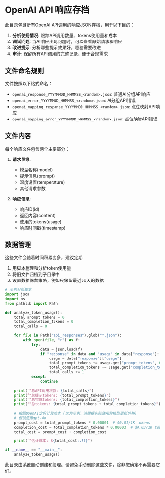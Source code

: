# OpenAI API 响应存档

此目录包含所有OpenAI API调用的响应JSON存档，用于以下目的：

1. **分析使用情况**: 跟踪API调用数量、tokens使用量和成本
2. **调试问题**: 当AI响应出现问题时，可以查看原始请求和响应
3. **改进提示**: 分析哪些提示效果好，哪些需要改进
4. **审计**: 保留所有API调用的完整记录，便于合规需求

## 文件命名规则

文件按照以下格式命名：
- `openai_response_YYYYMMDD_HHMMSS_<random>.json`: 普通AI分组API响应
- `openai_error_YYYYMMDD_HHMMSS_<random>.json`: AI分组API错误
- `openai_mapping_response_YYYYMMDD_HHMMSS_<random>.json`: 点位映射API响应
- `openai_mapping_error_YYYYMMDD_HHMMSS_<random>.json`: 点位映射API错误

## 文件内容

每个响应文件包含两个主要部分：

1. **请求信息**:
   - 模型名称(model)
   - 提示信息(prompt)
   - 温度设置(temperature)
   - 其他请求参数

2. **响应信息**:
   - 响应ID(id)
   - 返回内容(content)
   - 使用的tokens(usage)
   - 响应时间戳(timestamp)

## 数据管理

这些文件会随着时间积累变多，建议定期:

1. 用脚本整理和分析token使用量
2. 将旧文件归档到子目录中
3. 设置数据保留策略，例如只保留最近30天的数据

```python
# 示例分析脚本
import json
import os
from pathlib import Path

def analyze_token_usage():
    total_prompt_tokens = 0
    total_completion_tokens = 0
    total_calls = 0
    
    for file in Path("api_responses").glob("*.json"):
        with open(file, "r") as f:
            try:
                data = json.load(f)
                if "response" in data and "usage" in data["response"]:
                    usage = data["response"]["usage"]
                    total_prompt_tokens += usage.get("prompt_tokens", 0)
                    total_completion_tokens += usage.get("completion_tokens", 0)
                    total_calls += 1
            except:
                continue
    
    print(f"总API调用次数: {total_calls}")
    print(f"总提示tokens: {total_prompt_tokens}")
    print(f"总完成tokens: {total_completion_tokens}")
    print(f"总tokens: {total_prompt_tokens + total_completion_tokens}")
    
    # 按照OpenAI定价计算成本 (仅为示例，请根据实际使用的模型更新价格)
    # 假设使用gpt-4o
    prompt_cost = total_prompt_tokens * 0.00001  # $0.01/1K tokens
    completion_cost = total_completion_tokens * 0.00003  # $0.03/1K tokens
    total_cost = prompt_cost + completion_cost
    
    print(f"估计成本: ${total_cost:.2f}")

if __name__ == "__main__":
    analyze_token_usage()
```

此目录由系统自动创建和管理。请避免手动删除这些文件，除非您确定不再需要它们。 